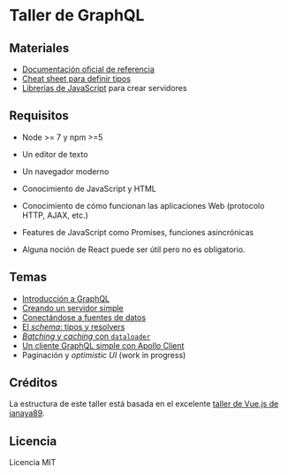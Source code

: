 # Taller de GraphQL

## Materiales

- [Documentación oficial de referencia](http://graphql.org/learn/)
- [Cheat sheet para definir tipos](https://wehavefaces.net/graphql-shorthand-notation-cheatsheet-17cd715861b6)
- [Librerías de JavaScript](http://graphql.org/code/#javascript) para crear servidores

## Requisitos
- Node >= 7 y npm >=5
- Un editor de texto
- Un navegador moderno

- Conocimiento de JavaScript y HTML
- Conocimiento de cómo funcionan las aplicaciones Web (protocolo HTTP, AJAX, etc.)
- Features de JavaScript como Promises, funciones asincrónicas
- Alguna noción de React puede ser útil pero no es obligatorio.

## Temas

- [Introducción a GraphQL](ex/01)
- [Creando un servidor simple](ex/02)
- [Conectándose a fuentes de datos](ex/03)
- [El _schema_: tipos y resolvers](ex/04)
- [_Batching_ y _caching_ con `dataloader`](ex/05)
- [Un cliente GraphQL simple con Apollo Client](ex/06)
- Paginación y _optimistic UI_ (work in progress)

## Créditos
La estructura de este taller está basada en el excelente [taller de Vue.js de ianaya89](https://github.com/ianaya89/workshop-vuejs).

## Licencia

Licencia MIT
